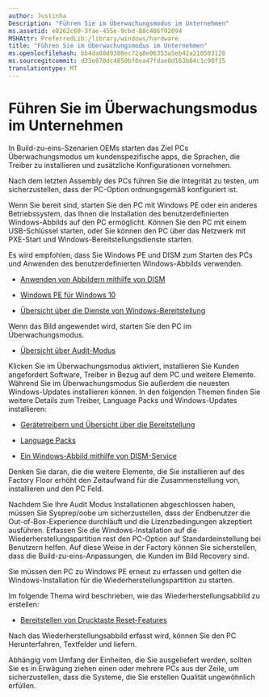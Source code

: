 ```yaml
---
author: Justinha
Description: "Führen Sie im Überwachungsmodus im Unternehmen"
ms.assetid: e8262c69-3fae-455e-9cbd-88c486f92094
MSHAttr: PreferredLib:/library/windows/hardware
title: "Führen Sie im Überwachungsmodus im Unternehmen"
ms.openlocfilehash: bb4da88d9308ec72a8e06353a5eb42a210503128
ms.sourcegitcommit: d33e870dc4850bf0ea47fdae0d163b04c1c90f15
translationtype: MT
---
```

# <a name="run-audit-mode-in-the-factory"></a>Führen Sie im Überwachungsmodus im Unternehmen


In Build-zu-eins-Szenarien OEMs starten das Ziel PCs Überwachungsmodus um kundenspezifische apps, die Sprachen, die Treiber zu installieren und zusätzliche Konfigurationen vornehmen.

Nach dem letzten Assembly des PCs führen Sie die Integrität zu testen, um sicherzustellen, dass der PC-Option ordnungsgemäß konfiguriert ist.

Wenn Sie bereit sind, starten Sie den PC mit Windows PE oder ein anderes Betriebssystem, das Ihnen die Installation des benutzerdefinierten Windows-Abbilds auf den PC ermöglicht. Können Sie den PC mit einem USB-Schlüssel starten, oder Sie können den PC über das Netzwerk mit PXE-Start und Windows-Bereitstellungsdienste starten.

Es wird empfohlen, dass Sie Windows PE und DISM zum Starten des PCs und Anwenden des benutzerdefinierten Windows-Abbilds verwenden.

-   [Anwenden von Abbildern mithilfe von DISM](apply-images-using-dism.md)

-   [Windows PE für Windows 10](winpe-intro.md)

-   [Übersicht über die Dienste von Windows-Bereitstellung](http://technet.microsoft.com/library/hh831764.aspx)

Wenn das Bild angewendet wird, starten Sie den PC im Überwachungsmodus.

-   [Übersicht über Audit-Modus](audit-mode-overview.md)

Klicken Sie im Überwachungsmodus aktiviert, installieren Sie Kunden angefordert Software, Treiber in Bezug auf dem PC und weitere Elemente. Während Sie im Überwachungsmodus Sie außerdem die neuesten Windows-Updates installieren können. In den folgenden Themen finden Sie weitere Details zum Treiber, Language Packs und Windows-Updates installieren:

-   [Gerätetreibern und Übersicht über die Bereitstellung](device-drivers-and-deployment-overview.md)

-   [Language Packs](language-packs-and-windows-deployment.md)

-   [Ein Windows-Abbild mithilfe von DISM-Service](service-a-windows-image-using-dism.md)

Denken Sie daran, die die weitere Elemente, die Sie installieren auf des Factory Floor erhöht den Zeitaufwand für die Zusammenstellung von, installieren und den PC Feld.

Nachdem Sie Ihre Audit Modus Installationen abgeschlossen haben, müssen Sie Sysprep/oobe um sicherzustellen, dass der Endbenutzer die Out-of-Box-Experience durchläuft und die Lizenzbedingungen akzeptiert ausführen. Erfassen Sie die Windows-Installation auf die Wiederherstellungspartition rest den PC-Option auf Standardeinstellung bei Benutzern helfen. Auf diese Weise in der Factory können Sie sicherstellen, dass die Build-zu-eins-Anpassungen, die Kunden im Bild Recovery sind.

Sie müssen den PC zu Windows PE erneut zu erfassen und gelten die Windows-Installation für die Wiederherstellungspartition zu starten.

Im folgende Thema wird beschrieben, wie das Wiederherstellungsabbild zu erstellen:

-   [Bereitstellen von Drucktaste Reset-Features](deploy-push-button-reset-features.md)

Nach das Wiederherstellungsabbild erfasst wird, können Sie den PC Herunterfahren, Textfelder und liefern.

Abhängig vom Umfang der Einheiten, die Sie ausgeliefert werden, sollten Sie es in Erwägung ziehen einen oder mehrere PCs aus der Zeile, um sicherzustellen, dass die Systeme, die Sie erstellen Qualität ungewöhnlich erfüllen.

 

 





